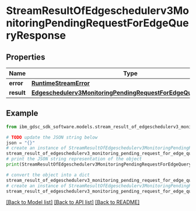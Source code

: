 # StreamResultOfEdgeschedulerv3MonitoringPendingRequestForEdgeQueryResponse


## Properties

Name | Type | Description | Notes
------------ | ------------- | ------------- | -------------
**error** | [**RuntimeStreamError**](RuntimeStreamError.md) |  | [optional] 
**result** | [**Edgeschedulerv3MonitoringPendingRequestForEdgeQueryResponse**](Edgeschedulerv3MonitoringPendingRequestForEdgeQueryResponse.md) |  | [optional] 

## Example

```python
from ibm_gdsc_sdk_software.models.stream_result_of_edgeschedulerv3_monitoring_pending_request_for_edge_query_response import StreamResultOfEdgeschedulerv3MonitoringPendingRequestForEdgeQueryResponse

# TODO update the JSON string below
json = "{}"
# create an instance of StreamResultOfEdgeschedulerv3MonitoringPendingRequestForEdgeQueryResponse from a JSON string
stream_result_of_edgeschedulerv3_monitoring_pending_request_for_edge_query_response_instance = StreamResultOfEdgeschedulerv3MonitoringPendingRequestForEdgeQueryResponse.from_json(json)
# print the JSON string representation of the object
print(StreamResultOfEdgeschedulerv3MonitoringPendingRequestForEdgeQueryResponse.to_json())

# convert the object into a dict
stream_result_of_edgeschedulerv3_monitoring_pending_request_for_edge_query_response_dict = stream_result_of_edgeschedulerv3_monitoring_pending_request_for_edge_query_response_instance.to_dict()
# create an instance of StreamResultOfEdgeschedulerv3MonitoringPendingRequestForEdgeQueryResponse from a dict
stream_result_of_edgeschedulerv3_monitoring_pending_request_for_edge_query_response_from_dict = StreamResultOfEdgeschedulerv3MonitoringPendingRequestForEdgeQueryResponse.from_dict(stream_result_of_edgeschedulerv3_monitoring_pending_request_for_edge_query_response_dict)
```
[[Back to Model list]](../README.md#documentation-for-models) [[Back to API list]](../README.md#documentation-for-api-endpoints) [[Back to README]](../README.md)


